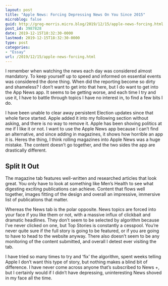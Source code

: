 ```yaml
---
layout: post
title: "Apple News: Forcing Depressing News On You Since 2015"
microblog: false
guid: http://greg-morris.micro.blog/2019/12/15/apple-news-forcing.html
post_id: 3987828
date: 2019-12-15T18:32:30-0000
lastmod: 2019-12-15T18:32:30-0000
type: post
categories:
- "Essay"
url: /2019/12/15/apple-news-forcing.html
---
```

<p>I remember when watching the news each day was considered almost mandatory. To keep yourself up to speed and informed on essential events was considered the done thing. When did the reporting become so dirty and shameless? I don’t want to get into that here, but I do want to get into the App News app. It seems to be getting worse, and each time I try and use it, I have to battle through topics I have no interest in, to find a few bits I do.</p><p>I have been unable to clear away persistent Election updates since that whole farce started. Apple added it into my following section without asking, and there is no way to remove it. Apple has been shoving politics at me if I like it or not. I want to use the Apple News app because I can’t find an alternative, and since adding in magazines, it shows how horrible an app it is. Heres the thing, I think rolling magazines into Apple News was a huge mistake. The content doesn’t go together, and the two sides the app are drastically different.</p><h2 id="split-it-out">Split It Out</h2><p>The magazine tab features well-written and researched articles that look great. You only have to look at something like Men’s Health to see what digesting exciting publications can achieve. Content that flows well together, images fitting of the design and overall an impressive, immersive list of publications that matter.</p><p>Whereas the News tab is the polar opposite. News topics are forced into your face if you like them or not, with a massive influx of clickbait and dramatic headlines. They don’t seem to be selected by algorithm because I’ve never clicked on one, but Top Stories is constantly a cesspool. You’re never quite sure if the full story is going to be featured, or if you are going to have to head to the website anyway. There also doesn’t seem to be any monitoring of the content submitted, and overall I detest ever visiting the tab.</p><p>I have tried so many times to try and ‘fix’ the algorithm, spent weeks telling Apple I don’t want this type of story, but nothing makes a blind bit of difference. I have never come across anyone that’s subscribed to News +, but I certainly would if I didn’t have depressing, uninteresting News shoved in my face all the time.</p>
